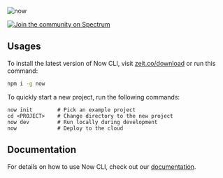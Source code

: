 ![now](https://assets.zeit.co/image/upload/v1542240976/repositories/now-cli/now-cli-repo-banner-v3.png)

[![Join the community on Spectrum](https://withspectrum.github.io/badge/badge.svg)](https://spectrum.chat/zeit)

## Usages

To install the latest version of Now CLI, visit [zeit.co/download](https://zeit.co/download) or run this command:

```bash
npm i -g now
```

To quickly start a new project, run the following commands:

```
now init        # Pick an example project
cd <PROJECT>    # Change directory to the new project
now dev         # Run locally during development
now             # Deploy to the cloud
```

## Documentation

For details on how to use Now CLI, check out our [documentation](https://zeit.co/docs).
